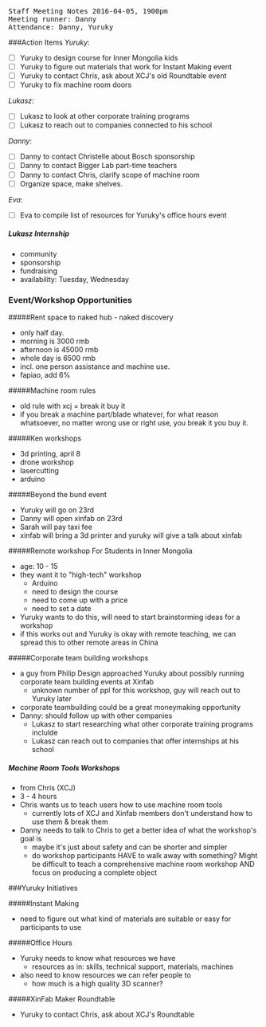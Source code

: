 <pre>
Staff Meeting Notes 2016-04-05, 1900pm
Meeting runner: Danny
Attendance: Danny, Yuruky
</pre>

###Action Items
*Yuruky*:
- [ ] Yuruky to design course for Inner Mongolia kids
- [ ] Yuruky to figure out materials that work for Instant Making event
- [ ] Yuruky to contact Chris, ask about XCJ's old Roundtable event
- [ ] Yuruky to fix machine room doors

*Lukasz*:
- [ ] Lukasz to look at other corporate training programs
- [ ] Lukasz to reach out to companies connected to his school

*Danny*:
- [ ] Danny to contact Christelle about Bosch sponsorship
- [ ] Danny to contact Bigger Lab part-time teachers
- [ ] Danny to contact Chris, clarify scope of machine room 
- [ ] Organize space, make shelves.

*Eva*:
- [ ] Eva to compile list of resources for Yuruky's office hours event

##### Lukasz Internship
- community
- sponsorship
- fundraising
- availability: Tuesday, Wednesday

### Event/Workshop Opportunities



#####Rent space to naked hub - naked discovery
- only half day.
- morning is 3000 rmb
- afternoon is 45000 rmb
- whole day is 6500 rmb
- incl. one person assistance and machine use.
- fapiao, add 6%


#####Machine room rules
- old rule with xcj = break it buy it
- if you break a machine part/blade whatever, for what reason whatsoever, no matter wrong use or right use, you break it you buy it.

#####Ken workshops
- 3d printing, april 8
- drone workshop
- lasercutting
- arduino


#####Beyond the bund event
- Yuruky will go on 23rd
- Danny will open xinfab on 23rd
- Sarah will pay taxi fee
- xinfab will bring a 3d printer and yuruky will give a talk about xinfab


#####Remote workshop For Students in Inner Mongolia
- age: 10 - 15
- they want it to "high-tech" workshop
  - Arduino
  - need to design the course
  - need to come up with a price
  - need to set a date
- Yuruky wants to do this, will need to start brainstorming ideas for a workshop
- if this works out and Yuruky is okay with remote teaching, we can spread this to other remote areas in China

#####Corporate team building workshops
- a guy from Philip Design approached Yuruky about possibly running corporate team building events at Xinfab
  - unknown number of ppl for this workshop, guy will reach out to Yuruky later
- corporate teambuilding could be a great moneymaking opportunity
- Danny: should follow up with other companies
  - Lukasz to start researching what other corporate training programs inclulde
  - Lukasz can reach out to companies that offer internships at his school

##### Machine Room Tools Workshops
- from Chris (XCJ)
- 3 - 4 hours
- Chris wants us to teach users how to use machine room tools
  - currently lots of XCJ and Xinfab members don't understand how to use them & break them
- Danny needs to talk to Chris to get a better idea of what the workshop's goal is 
  - maybe it's just about safety and can be shorter and simpler
  - do workshop participants HAVE to walk away with something? Might be difficult to teach a comprehensive machine room workshop AND focus on producing a complete object 


###Yuruky Initiatives

#####Instant Making
- need to figure out what kind of materials are suitable or easy for participants to use

#####Office Hours
- Yuruky needs to know what resources we have
  - resources as in: skills, technical support, materials, machines
- also need to know resources we can refer people to 
  - how much is a high quality 3D scanner?
  
#####XinFab Maker Roundtable
- Yuruky to contact Chris, ask about XCJ's Roundtable
